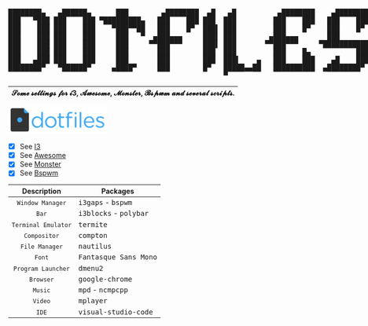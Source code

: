 <pre id="taag_font_DeltaCorpsPriest1" style="float:left;" class="fig-ansi" contenteditable="true">
████████▄   ▄██████▄      ███        ▄████████  ▄█   ▄█          ▄████████    ▄████████ 
███   ▀███ ███    ███ ▀█████████▄   ███    ███ ███  ███         ███    ███   ███    ███ 
███    ███ ███    ███    ▀███▀▀██   ███    █▀  ███▌ ███         ███    █▀    ███    █▀  
███    ███ ███    ███     ███   ▀  ▄███▄▄▄     ███▌ ███        ▄███▄▄▄       ███        
███    ███ ███    ███     ███     ▀▀███▀▀▀     ███▌ ███       ▀▀███▀▀▀     ▀███████████ 
███    ███ ███    ███     ███       ███        ███  ███         ███    █▄           ███ 
███   ▄███ ███    ███     ███       ███        ███  ███▌    ▄   ███    ███    ▄█    ███ 
████████▀   ▀██████▀     ▄████▀     ███        █▀   █████▄▄██   ██████████  ▄████████▀  
                                                    ▀                                   </pre>


| 𝓢𝓸𝓶𝓮 𝓼𝓮𝓽𝓽𝓲𝓷𝓰𝓼 𝓯𝓸𝓻 𝓲3, 𝓐𝔀𝓮𝓼𝓸𝓶𝓮, 𝓜𝓸𝓷𝓼𝓽𝓮𝓻, 𝓑𝓼𝓹𝔀𝓶 𝓪𝓷𝓭 𝓼𝓮𝓿𝓮𝓻𝓪𝓵 𝓼𝓬𝓻𝓲𝓹𝓽𝓼. |
| ------------------------------------------------------------------------------------------ |


<img alt="dotfiles" width="200" src="https://raw.githubusercontent.com/Sup3r-Us3r/MyDotfiles/master/Screenshots/dotfiles-logo.png">

* [X] See [I3](https://i3wm.org/)
* [X] See [Awesome](https://awesome.naquadah.org/)
* [X] See [Monster](https://github.com/c00kiemon5ter/monsterwm)
* [X] See [Bspwm](https://github.com/baskerville/bspwm)

| Description         |     Packages                               |
| :----------:        | ------------------------------------------ |
| `Window Manager`    | <kbd>i3gaps</kbd> - <kbd>bspwm</kbd>       |
| `Bar`               | <kbd>i3blocks</kbd> - <kbd>polybar</kbd>   |
| `Terminal Emulator` | <kbd>termite</kbd>                         |
| `Compositor`        | <kbd>compton</kbd>                         |
| `File Manager`      | <kbd>nautilus</kbd>                        |
| `Font`              | <kbd>Fantasque Sans Mono</kbd>             |
| `Program Launcher`  | <kbd>dmenu2</kbd>                          |
| `Browser`           | <kbd>google-chrome</kbd>                   |
| `Music`             | <kbd>mpd</kbd> - <kbd>ncmpcpp</kbd>        |
| `Video`             | <kbd>mplayer</kbd>                         |
| `IDE`               | <kbd>visual-studio-code</kbd>              |

